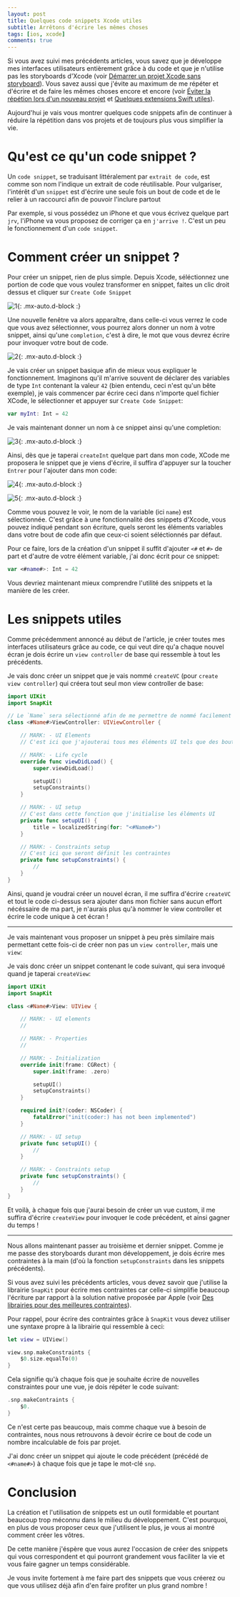 ```yaml
---
layout: post
title: Quelques code snippets Xcode utiles
subtitle: Arrêtons d'écrire les mêmes choses
tags: [ios, xcode]
comments: true
---
```


Si vous avez suivi mes précédents articles, vous savez que je développe mes interfaces utilisateurs entièrement grâce à du code et que je n'utilise pas les storyboards d'Xcode (voir [Démarrer un projet Xcode sans storyboard](https://sonnyfournier.github.io/blog/2020-06-23-how-to-no-storyboards/)). Vous savez aussi que j'évite au maximum de me répéter et d'écrire et de faire les mêmes choses encore et encore (voir [Éviter la répétion lors d'un nouveau projet](https://sonnyfournier.github.io/blog/2020-06-28-easy-start/) et [Quelques extensions Swift utiles](https://sonnyfournier.github.io/blog/2020-06-26-usefull-swift-extensions/)).

Aujourd'hui je vais vous montrer quelques code snippets afin de continuer à réduire la répétition dans vos projets et de toujours plus vous simplifier la vie.


# Qu'est ce qu'un code snippet ?


Un `code snippet`, se traduisant littéralement par `extrait de code`, est comme son nom l'indique un extrait de code réutilisable.
Pour vulgariser, l'intérêt d'un `snippet` est d'écrire une seule fois un bout de code et de le relier à un raccourci afin de pouvoir l'inclure partout

Par exemple, si vous possédez un iPhone et que vous écrivez quelque part `jrv`, l'iPhone va vous proposez de corriger ça en `j'arrive !`. C'est un peu le fonctionnement d'un `code snippet`.


# Comment créer un snippet ?


Pour créer un snippet, rien de plus simple. Depuis Xcode, séléctionnez une portion de code que vous voulez transformer en snippet, faites un clic droit dessus et cliquer sur `Create Code Snippet`


![1](https://raw.githubusercontent.com/sonnyfournier/blog/master/assets/img/usefull-code-snippets/1.png){: .mx-auto.d-block :}


Une nouvelle fenêtre va alors apparaître, dans celle-ci vous verrez le code que vous avez sélectionner, vous pourrez alors donner un nom à votre snippet, ainsi qu'une `completion`, c'est à dire, le mot que vous devrez écrire pour invoquer votre bout de code.


![2](https://raw.githubusercontent.com/sonnyfournier/blog/master/assets/img/usefull-code-snippets/2.png){: .mx-auto.d-block :}


Je vais créer un snippet basique afin de mieux vous expliquer le fonctionnement. Imaginons qu'il m'arrive souvent de déclarer des variables de type `Int` contenant la valeur `42` (bien entendu, ceci n'est qu'un bête exemple), je vais commencer par écrire ceci dans n'importe quel fichier XCode, le sélectionner et appuyer sur `Create Code Snippet`:


```swift
var myInt: Int = 42
```


Je vais maintenant donner un nom à ce snippet ainsi qu'une completion:


![3](https://raw.githubusercontent.com/sonnyfournier/blog/master/assets/img/usefull-code-snippets/3.png){: .mx-auto.d-block :}


Ainsi, dès que je taperai `createInt` quelque part dans mon code, XCode me proposera le snippet que je viens d'écrire, il suffira d'appuyer sur la toucher `Entrer` pour l'ajouter dans mon code:


![4](https://raw.githubusercontent.com/sonnyfournier/blog/master/assets/img/usefull-code-snippets/4.png){: .mx-auto.d-block :}


![5](https://raw.githubusercontent.com/sonnyfournier/blog/master/assets/img/usefull-code-snippets/5.png){: .mx-auto.d-block :}


Comme vous pouvez le voir, le nom de la variable (ici `name`) est sélectionnée. C'est grâce à une fonctionnalité des snippets d'Xcode, vous pouvez indiqué pendant son écriture, quels seront les éléments variables dans votre bout de code afin que ceux-ci soient séléctionnés par défaut.

Pour ce faire, lors de la création d'un snippet il suffit d'ajouter `<#` et `#>` de part et d'autre de votre élément variable, j'ai donc écrit pour ce snippet:

```swift
var <#name#>: Int = 42
```

Vous devriez maintenant mieux comprendre l'utilité des snippets et la manière de les créer.


# Les snippets utiles


Comme précédemment annoncé au début de l'article, je créer toutes mes interfaces utilisateurs grâce au code, ce qui veut dire qu'a chaque nouvel écran je dois écrire un `view controller` de base qui ressemble à tout les précédents.

Je vais donc créer un snippet que je vais nommé `createVC` (pour `create view controller`) qui créera tout seul mon view controller de base:

```swift
import UIKit
import SnapKit

// Le `Name` sera sélectionné afin de me permettre de nommé facilement mon nouveau ViewController
class <#Name#>ViewController: UIViewController {

    // MARK: - UI Elements
    // C'est ici que j'ajouterai tous mes éléments UI tels que des boutons par exemple

    // MARK: - Life cycle
    override func viewDidLoad() {
        super.viewDidLoad()

        setupUI()
        setupConstraints()
    }

    // MARK: - UI setup
    // C'est dans cette fonction que j'initialise les éléments UI
    private func setupUI() {
        title = localizedString(for: "<#Name#>")
    }

    // MARK: - Constraints setup
    // C'est ici que seront définit les contraintes
    private func setupConstraints() {
        //
    }
}
```

Ainsi, quand je voudrai créer un nouvel écran, il me suffira d'écrire `createVC` et tout le code ci-dessus sera ajouter dans mon fichier sans aucun effort nécéssaire de ma part, je n'aurais plus qu'à nommer le view controller et écrire le code unique à cet écran !


--- 


Je vais maintenant vous proposer un snippet à peu près similaire mais permettant cette fois-ci de créer non pas un `view controller`, mais une `view`:

Je vais donc créer un snippet contenant le code suivant, qui sera invoqué quand je taperai `createView`:


```swift
import UIKit
import SnapKit

class <#Name#>View: UIView {

    // MARK: - UI elements
    //

    // MARK: - Properties
    //

    // MARK: - Initialization
    override init(frame: CGRect) {
        super.init(frame: .zero)

        setupUI()
        setupConstraints()
    }

    required init?(coder: NSCoder) {
        fatalError("init(coder:) has not been implemented")
    }

    // MARK: - UI setup
    private func setupUI() {
        //
    }

    // MARK: - Constraints setup
    private func setupConstraints() {
        //
    }
}
```


Et voilà, à chaque fois que j'aurai besoin de créer un vue custom, il me suffira d'écrire `createView` pour invoquer le code précédent, et ainsi gagner du temps !


---


Nous allons maintenant passer au troisième et dernier snippet. Comme je me passe des storyboards durant mon développement, je dois écrire mes contraintes à la main (d'où la fonction `setupConstraints` dans les snippets précédents).

Si vous avez suivi les précédents articles, vous devez savoir que j'utilise la librairie `SnapKit` pour écrire mes contraintes car celle-ci simplifie beaucoup l'écriture par rapport à la solution native proposée par Apple (voir [Des librairies pour des meilleures contraintes](https://sonnyfournier.github.io/blog/2020-06-24-libs-for-constraints/)).

Pour rappel, pour écrire des contraintes grâce à `SnapKit` vous devez utiliser une syntaxe propre à la librairie qui ressemble à ceci:


```swift
let view = UIView()

view.snp.makeConstraints {
    $0.size.equalTo(0)
}
```


Cela signifie qu'à chaque fois que je souhaite écrire de nouvelles constraintes pour une vue, je dois répéter le code suivant:


```swift
.snp.makeContraints {
    $0.
}
```


Ce n'est certe pas beaucoup, mais comme chaque vue à besoin de contraintes, nous nous retrouvons à devoir écrire ce bout de code un nombre incalculable de fois par projet.

J'ai donc créer un snippet qui ajoute le code précédent (précédé de `<#name#>`) à chaque fois que je tape le mot-clé `snp`.


# Conclusion


La création et l'utilisation de snippets est un outil formidable et pourtant beaucoup trop méconnu dans le milieu du développement. C'est pourquoi, en plus de vous proposer ceux que j'utilisent le plus, je vous ai montré comment créer les vôtres.

De cette manière j'éspère que vous aurez l'occasion de créer des snippets qui vous correspondent et qui pourront grandement vous faciliter la vie et vous faire gagner un temps considérable.

Je vous invite fortement à me faire part des snippets que vous créerez ou que vous utilisez déjà afin d'en faire profiter un plus grand nombre !